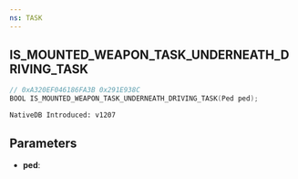 ```yaml
---
ns: TASK
---
```

## IS_MOUNTED_WEAPON_TASK_UNDERNEATH_DRIVING_TASK

```c
// 0xA320EF046186FA3B 0x291E938C
BOOL IS_MOUNTED_WEAPON_TASK_UNDERNEATH_DRIVING_TASK(Ped ped);
```

```
NativeDB Introduced: v1207
```

## Parameters
* **ped**:

